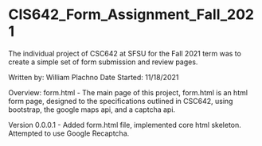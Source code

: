 # CIS642_Form_Assignment_Fall_2021
The individual project of CSC642 at SFSU for the Fall 2021 term was to create a 
simple set of form submission and review pages.

Written by: William Plachno
Date Started: 11/18/2021

Overview:
form.html - The main page of this project, form.html is an html form page, 
   designed to the specifications outlined in CSC642, using bootstrap, the 
   google maps api, and a captcha api.

Version 0.0.0.1 -
   Added form.html file, implemented core html skeleton.
   Attempted to use Google Recaptcha.
